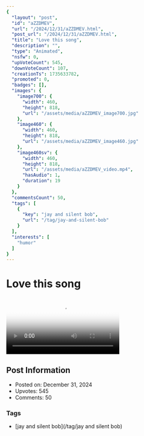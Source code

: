 ```yaml
---
{
  "layout": "post",
  "id": "aZZDMEV",
  "url": "/2024/12/31/aZZDMEV.html",
  "post_url": "/2024/12/31/aZZDMEV.html",
  "title": "Love this song",
  "description": "",
  "type": "Animated",
  "nsfw": 0,
  "upVoteCount": 545,
  "downVoteCount": 107,
  "creationTs": 1735633782,
  "promoted": 0,
  "badges": [],
  "images": {
    "image700": {
      "width": 460,
      "height": 818,
      "url": "/assets/media/aZZDMEV_image700.jpg"
    },
    "image460": {
      "width": 460,
      "height": 818,
      "url": "/assets/media/aZZDMEV_image460.jpg"
    },
    "image460sv": {
      "width": 460,
      "height": 818,
      "url": "/assets/media/aZZDMEV_video.mp4",
      "hasAudio": 1,
      "duration": 19
    }
  },
  "commentsCount": 50,
  "tags": [
    {
      "key": "jay and silent bob",
      "url": "/tag/jay-and-silent-bob"
    }
  ],
  "interests": [
    "humor"
  ]
}
---
```


# Love this song

<video controls playsinline loop poster="/assets/media/aZZDMEV_image460.jpg">
  <source src="/assets/media/aZZDMEV_video.mp4" type="video/mp4">
  Your browser does not support the video tag.
</video>

## Post Information

- Posted on: December 31, 2024
- Upvotes: 545
- Comments: 50

### Tags

- [jay and silent bob](/tag/jay and silent bob)
